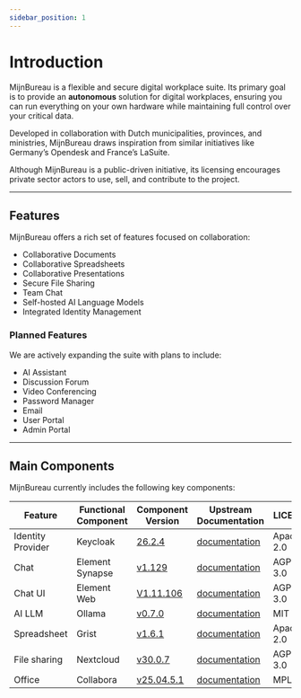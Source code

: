 ```yaml
---
sidebar_position: 1
---
```


# Introduction

MijnBureau is a flexible and secure digital workplace suite. Its primary goal is to provide an **autonomous** solution for digital workplaces, ensuring you can run everything on your own hardware while maintaining full control over your critical data.

Developed in collaboration with Dutch municipalities, provinces, and ministries, MijnBureau draws inspiration from similar initiatives like Germany’s Opendesk and France’s LaSuite.

Although MijnBureau is a public-driven initiative, its licensing encourages private sector actors to use, sell, and contribute to the project.

---

## Features

MijnBureau offers a rich set of features focused on collaboration:

- Collaborative Documents
- Collaborative Spreadsheets
- Collaborative Presentations
- Secure File Sharing
- Team Chat
- Self-hosted AI Language Models
- Integrated Identity Management

### Planned Features

We are actively expanding the suite with plans to include:

- AI Assistant
- Discussion Forum
- Video Conferencing
- Password Manager
- Email
- User Portal
- Admin Portal

---

## Main Components

MijnBureau currently includes the following key components:

| Feature           | Functional Component | Component Version                                                                 | Upstream Documentation                                                        | LICENSE    |
| ----------------- | -------------------- | --------------------------------------------------------------------------------- | ----------------------------------------------------------------------------- | ---------- |
| Identity Provider | Keycloak             | [26.2.4](https://github.com/keycloak/keycloak/releases/tag/26.2.4)                | [documentation](https://www.keycloak.org/documentation)                       | Apache-2.0 |
| Chat              | Element Synapse      | [v1.129](https://github.com/element-hq/synapse/tree/v1.129.0)                     | [documentation](https://element-hq.github.io/synapse/latest/)                 | AGPL-3.0   |
| Chat UI           | Element Web          | [V1.11.106](https://github.com/element-hq/element-web/tree/v1.11.106)             | [documentation](https://element.io/)                                          | AGPL-3.0   |
| AI LLM            | Ollama               | [v0.7.0](https://github.com/ollama/ollama/tree/v0.7.0)                            | [documentation](https://ollama.com/)                                          | MIT        |
| Spreadsheet       | Grist                | [v1.6.1](https://github.com/gristlabs/grist-core/tree/v1.6.1)                     | [documentation](https://support.getgrist.com/self-managed/)                   | Apache-2.0 |
| File sharing      | Nextcloud            | [v30.0.7](https://github.com/nextcloud/server/tree/v30.0.7)                       | [documentation](https://nextcloud.com/)                                       | AGPL-3.0   |
| Office            | Collabora            | [v25.04.5.1](https://github.com/CollaboraOnline/online/releases/tag/cp-25.04.5-1) | [documentation](https://sdk.collaboraonline.com/docs/installation/index.html) | MPL-2.0    |
